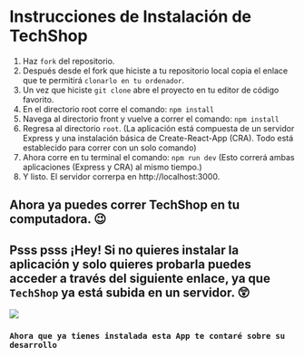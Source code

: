# Instrucciones de Instalación de TechShop

1. Haz `fork` del repositorio.
2. Después desde el fork que hiciste a tu repositorio local copia el enlace que te permitirá `clonarlo en tu ordenador`.
3. Un vez que hiciste `git clone` abre el proyecto en tu editor de código favorito.
4. En el directorio root corre el comando: `npm install`
5. Navega al directorio front y vuelve a correr el comando: `npm install`
6. Regresa al directorio `root`.
(La aplicación está compuesta de un servidor Express y una instalación básica de Create-React-App (CRA). Todo está establecido para correr con un solo comando)
7. Ahora corre en tu terminal el comando: `npm run dev`
(Esto correrá ambas aplicaciones (Express y CRA) al mismo tiempo.)
8. Y listo. El servidor correrpa en http://localhost:3000.

## Ahora ya puedes correr TechShop en tu computadora. 😉

## Psss psss ¡Hey! Si no quieres instalar la aplicación y solo quieres probarla puedes acceder a través del siguiente enlace, ya que `TechShop` ya está subida en un servidor. 😲


![](https://media.giphy.com/media/XW9kx8pTs3HGfgjje4/giphy.gif)

### `Ahora que ya tienes instalada esta App te contaré sobre su desarrollo`

